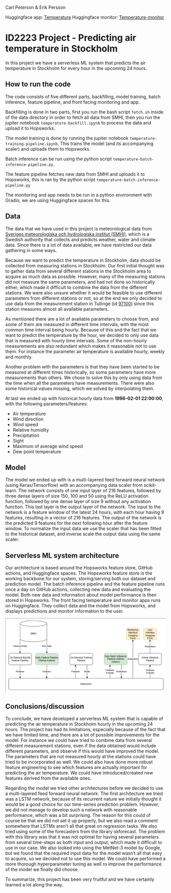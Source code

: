 Carl Peterson & Erik Persson

Huggingface app: [Temperature](https://huggingface.co/spaces/Oxel40/Temperature)
Huggingface monitor: [Temperature-monitor](https://huggingface.co/spaces/Oxel40/Temperature-monitor)

# ID2223 Project - Predicting air temperature in Stockholm
In this project we have a serverless ML system that predicts the air temperature in Stockholm for every hour in the upcoming 24 hours. 

## How to run the code
The code consists of five different parts, backfilling, model training, batch inference, feature pipeline, and front facing monitoring and app.

Backfilling is done in two parts, first you run the bash script `fetch.sh` inside of the data directory in order to fetch all data from SMHI, then you run the jupiter notebook `temperature-backfill.ipynb` to process the data and upload it to Hopsworks.

The model training is done by running the jupiter notebook `temperature-training-pipeline.ipynb`. This trains the model (and its accompanying scaler) and uploads them to Hopsworks.

Batch inference can be run using the python script `temperature-batch-inference-pipeline.py`.

The feature pipeline fetches new data from SMHI and uploads it to Hopsworks, this is ran by the python script `temperature-batch-inference-pipeline.py`

The monitoring and app needs to be run in a python environment with Gradio, we are using Huggingface spaces for this.

## Data
The data that we have used in this project is meteorological data from [Sveriges meteorologiska och hydrologiska institut (SMHI)](https://www.smhi.se/), which is a Swedish authority that collects and predicts weather, water and climate data. Since there is a lot of data available, we have restricted our data gathering in some ways.

Because we want to predict the temperature in Stockholm, data should be collected from measuring stations in Stockholm. Our first initial thought was to gather data from several different stations in the Stockholm area to acquire as much data as possible. However, many of the measuring stations did not measure the same parameters, and had not done so historically either, which made it difficult to combine the data from the different stations. We were also unsure whether it would be feasible to use different parameters from different stations or not, so at the end we only decided to use data from the measurement station in Tullinge (id [97100](https://www.smhi.se/data/meteorologi/ladda-ner-meteorologiska-observationer#param=airtemperatureInstant,stations=core,stationid=97100)) since this station measures almost all available parameters.

As mentioned there are a lot of available parameters to choose from, and some of them are measured in different time intervals, with the most common time interval being hourly. Because of this and the fact that we want to predict the temperature by the hour, we decided to only use data that is measured with hourly time intervals. Some of the non-hourly measurements are also redundant which makes it reasonable not to use them. For instance the parameter air temperature is available hourly, weekly and monthly.

Another problem with the parameters is that they have been started to be measured at different times historically, so some parameters have more measurements than others. We chose to solve this by only using data from the time when all the parameters have measurements. There were also some historical values missing, which we solved by interpolating them.

At last we ended up with historical hourly data from **1996-02-01 22:00:00**, with the following parameters/features:

- Air temperature
- Wind direction
- Wind speed
- Relative humidity
- Precipitation
- Sight
- Maximum of average wind speed
- Dew point temperature

## Model
The model we ended up with is a multi-layered feed forward neural network (using Keras/Tensorflow) with an accompanying data scaler from scikit-learn. The network consists of one input layer of 216 features, followed by three dense layers of size 150, 100 and 50 using the ReLU activation function, followed by one dense layer of size 9 without any activation function. This last layer is the output layer of the network. The input to the network is a feature window of the latest 24 hours, with each hour having 9 features, resulting in a vector of 216 features. The output of the network is the predicted 9 features for the next following hour after the feature window. To normalize the input data we use the scaler that has been fitted to the historical dataset, and inverse scale the output data using the same scaler.

## Serverless ML system architecture
Our architecture is based around the Hopsworks feature store, GitHub actions, and Huggingface spaces. The Hopsworks feature store is the working backbone for our system, storing/serving both our dataset and prediction model. The batch inference pipeline and the feature pipeline runs once a day on GitHub actions, collecting new data and evaluating the model. Both new data and information about model performance is then stored in Hopsworks. The front facing temperature and monitor apps runs on Huggingface. They collect data and the model from Hopsworks, and displays predictions and monitor information to the user.

![Diagram over the serverless ML system architecture](./diagram.png)

## Conclusions/discussion
To conclude, we have developed a serverless ML system that is capable of predicting the air temperature in Stockholm hourly in the upcoming 24 hours. The project has had its limitations, especially because of the fact that we have limited time, and there are a lot of possible improvements for the model. For instance we could have tried to combine data from several different measurement stations, even if the data obtained would include different parameters, and observe if this would have improved the model. The parameters that are not measured hourly at the stations could have tried to be incorporated as well. We could also have done more robust feature engineering to see which features are actually important for predicting the air temperature. We could have introduced/created new features derived from the available ones. 

Regarding the model we tried other architectures before we decided to use a multi-layered feed forward neural network. The first architecture we tried was a LSTM network, because of its recurrent nature we initially thought it would be a good choice for our time-series prediction problem. However, we did not manage to develop such a network with reasonable performance, which was a bit surprising. The reason for this could of course be that we did not set it up properly, but we also read a comment somewhere that LSTMs aren’t all that great on regression tasks. We also tried using some of the forecasters from the library skforecast. The problem with this library was that it was not optimal for having several parameters from several time-steps as both input and output, which made it difficult to use in our case. We also looked into using the MetNet-3 model by Google, but we found that the required input data for the model wasn’t all that easy to acquire, so we decided not to use this model. We could have performed a more thorough hyperparameter tuning as well ro improve the performance of the model we finally did choose.

To summarize, this project has been very fruitful and we have certainly learned a lot along the way.

